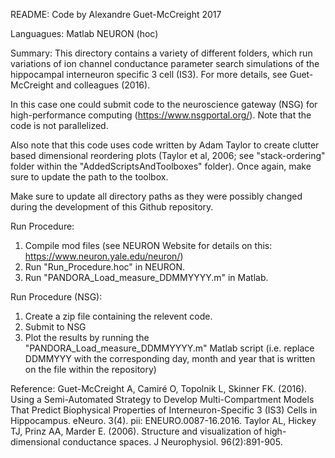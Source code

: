 README:
Code by Alexandre Guet-McCreight
2017

Languagues:
Matlab
NEURON (hoc)

Summary:
This directory contains a variety of different folders, which run variations of ion channel conductance parameter search simulations of the hippocampal interneuron specific 3 cell (IS3). For more details, see Guet-McCreight and colleagues (2016).

In this case one could submit code to the neuroscience gateway (NSG) for high-performance computing (https://www.nsgportal.org/). Note that the code is not parallelized.

Also note that this code uses code written by Adam Taylor to create clutter based dimensional reordering plots (Taylor et al, 2006; see "stack-ordering" folder within the "AddedScriptsAndToolboxes" folder). Once again, make sure to update the path to the toolbox.

Make sure to update all directory paths as they were possibly changed during the development of this Github repository.

Run Procedure:
1. Compile mod files (see NEURON Website for details on this: https://www.neuron.yale.edu/neuron/)
2. Run "Run_Procedure.hoc" in NEURON.
3. Run "PANDORA_Load_measure_DDMMYYYY.m" in Matlab.

Run Procedure (NSG):
1. Create a zip file containing the relevent code.
2. Submit to NSG
3. Plot the results by running the "PANDORA_Load_measure_DDMMYYYY.m" Matlab script (i.e. replace DDMMYYY with the corresponding day, month and year that is written on the file within the repository)

Reference:
Guet-McCreight A, Camiré O, Topolnik L, Skinner FK. (2016). Using a Semi-Automated Strategy to Develop Multi-Compartment Models That Predict Biophysical Properties of Interneuron-Specific 3 (IS3) Cells in Hippocampus. eNeuro. 3(4). pii: ENEURO.0087-16.2016.
Taylor AL, Hickey TJ, Prinz AA, Marder E. (2006). Structure and visualization of high-dimensional conductance spaces. J Neurophysiol. 96(2):891-905.
